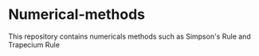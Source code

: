 # Numerical-methods

This repository contains numericals methods such as Simpson's Rule and Trapecium Rule
